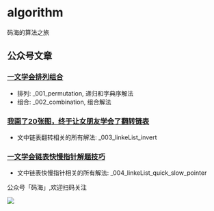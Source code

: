# algorithm
码海的算法之旅

## 公众号文章

### [一文学会排列组合](https://mp.weixin.qq.com/s/agYLGYc83cgONllSdAe-Vg)


* 排列: _001_permutation, 递归和字典序解法
* 组合: _002_combination, 组合解法

### [我画了20张图，终于让女朋友学会了翻转链表](https://mp.weixin.qq.com/s/Thxzq5JBWVsKNGWYSH6sDA)


* 文中链表翻转相关的所有解法: _003_linkeList_invert

### [一文学会链表快慢指针解题技巧](https://mp.weixin.qq.com/s/lMB9i92MPSQvj6jpt1NYFQ)


* 文中链表快慢指针相关的所有解法: _004_linkeList_quick_slow_pointer

公众号「码海」,欢迎扫码关注

![](https://user-gold-cdn.xitu.io/2019/12/31/16f5ae6b2bd87aab?w=430&h=430&f=jpeg&s=41401)



